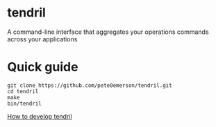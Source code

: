 # tendril

A command-line interface that aggregates your operations commands across your applications

# Quick guide

```
git clone https://github.com/pete0emerson/tendril.git
cd tendril
make
bin/tendril
```

[How to develop tendril](docs/how_to_develop_tendril.md)
